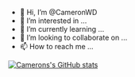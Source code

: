 - 👋 Hi, I’m @CameronWD
- 👀 I’m interested in ...
- 🌱 I’m currently learning ...
- 💞️ I’m looking to collaborate on ...
- 📫 How to reach me ...

<!---
CameronWD/CameronWD is a ✨ special ✨ repository because its `README.md` (this file) appears on your GitHub profile.
You can click the Preview link to take a look at your changes.
--->


[![Camerons's GitHub stats](https://github-readme-stats.vercel.app/api?username=CameronWD)](https://github.com/anuraghazra/github-readme-stats)
